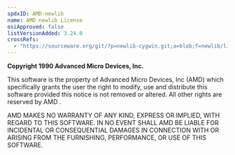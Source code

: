 ```yaml
---
spdxID: AMD-newlib
name: AMD newlib License
osiApproved: false
listVersionAdded: 3.24.0
crossRefs: 
  - "https://sourceware.org/git/?p=newlib-cygwin.git;a=blob;f=newlib/libc/sys/a29khif/_close.S;h=04f52ae00de1dafbd9055ad8d73c5c697a3aae7f;hb=HEAD"
---
```


**Copyright 1990 Advanced Micro Devices, Inc.**

This software is the property of Advanced Micro Devices, Inc (AMD) which specifically grants the user the right to modify, use and distribute this software provided this notice is not removed or altered. All other rights are reserved by AMD .

AMD MAKES NO WARRANTY OF ANY KIND, EXPRESS OR IMPLIED, WITH REGARD TO THIS SOFTWARE. IN NO EVENT SHALL AMD BE LIABLE FOR INCIDENTAL OR CONSEQUENTIAL DAMAGES IN CONNECTION WITH OR ARISING FROM THE FURNISHING, PERFORMANCE, OR USE OF THIS SOFTWARE.
